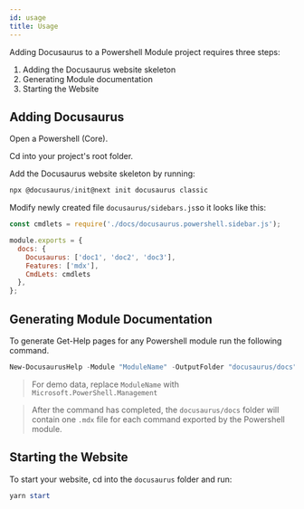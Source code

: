 ```yaml
---
id: usage
title: Usage
---
```


Adding Docusaurus to a Powershell Module project requires three steps:

1. Adding the Docusaurus website skeleton
2. Generating Module documentation
3. Starting the Website

## Adding Docusaurus

Open a Powershell (Core).

Cd into your project's root folder.

Add the Docusaurus website skeleton by running:

```powershell
npx @docusaurus/init@next init docusaurus classic
```

Modify newly created file `docusaurus/sidebars.js`so it looks like this:

```js
const cmdlets = require('./docs/docusaurus.powershell.sidebar.js');

module.exports = {
  docs: {
    Docusaurus: ['doc1', 'doc2', 'doc3'],
    Features: ['mdx'],
    CmdLets: cmdlets
  },
};
```

## Generating Module Documentation

To generate Get-Help pages for any Powershell module run the following command.

```powershell
New-DocusaurusHelp -Module "ModuleName" -OutputFolder "docusaurus/docs" -EditUrl "http://github.com/your/repo/sources"
```

> For demo data, replace `ModuleName` with `Microsoft.PowerShell.Management`

> After the command has completed, the `docusaurus/docs` folder
> will contain one `.mdx` file for each command exported by the Powershell module.

## Starting the Website

To start your website, cd into the `docusaurus` folder and run:

```powershell
yarn start
```
